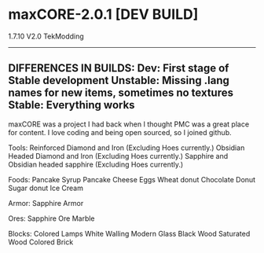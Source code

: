 maxCORE-2.0.1 [DEV BUILD]
===========

1.7.10
V2.0
TekModding

------------------------------------------------------------------
DIFFERENCES IN BUILDS:
Dev: First stage of Stable development
Unstable: Missing .lang names for new items, sometimes no textures
Stable: Everything works
------------------------------------------------------------------


maxCORE was a project I had back when I thought PMC was a great place for content. I love coding and being open sourced, so I joined github. 

Tools:
Reinforced Diamond and Iron (Excluding Hoes currently.)
Obsidian Headed Diamond and Iron (Excluding Hoes currently.)
Sapphire and Obsidian headed sapphire (Excluding Hoes currently.)

Foods:
Pancake
Syrup Pancake
Cheese
Eggs
Wheat donut
Chocolate Donut
Sugar donut
Ice Cream

Armor:
Sapphire Armor

Ores:
Sapphire Ore
Marble

Blocks:
Colored Lamps
White Walling
Modern Glass
Black Wood
Saturated Wood
Colored Brick

